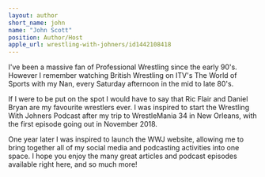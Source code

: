 ```yaml
---
layout: author
short_name: john
name: "John Scott"
position: Author/Host
apple_url: wrestling-with-johners/id1442108418
---
```

I've been a massive fan of Professional Wrestling since the early 90's. However I remember watching British Wrestling on ITV's The World of Sports with my Nan, every Saturday afternoon in the mid to late 80's.

If I were to be put on the spot I would have to say that Ric Flair and Daniel Bryan are my favourite wrestlers ever. I was inspired to start the Wrestling With Johners Podcast after my trip to WrestleMania 34 in New Orleans, with the first episode going out in November 2018.

One year later I was inspired to launch the WWJ website, allowing me to bring together all of my social media and podcasting activities into one space. I hope you enjoy the many great articles and podcast episodes available right here, and so much more!
